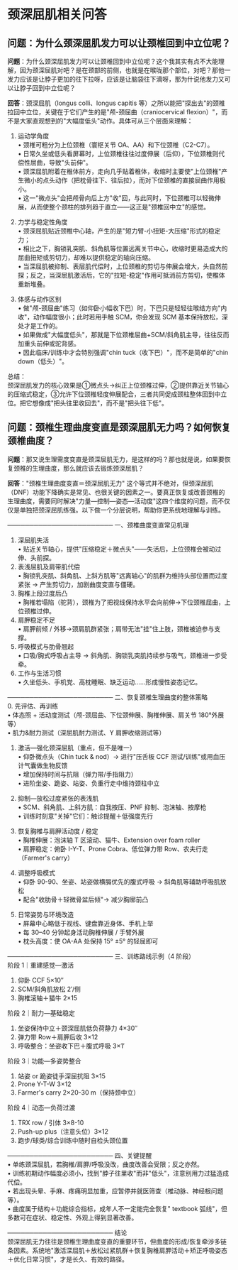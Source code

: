 # 颈深屈肌相关问答

## 问题：为什么颈深屈肌发力可以让颈椎回到中立位呢？

**问题**：为什么颈深屈肌发力可以让颈椎回到中立位呢？这个我其实有点不大能理解，因为颈深屈肌对吧？是在颈部的前侧，也就是在喉咙那个部位，对吧？那他一发力应该是让脖子更加的往下拉呀，应该是让脑袋往下滴呀，那为什说他发力又可以让脖子回到中立位呢？

**回答**：颈深屈肌（longus colli、longus capitis 等）之所以能把"探出去"的颈椎拉回中立位，关键在于它们产生的是"颅-颈屈曲（craniocervical flexion）"，而不是大家直观想到的"大幅度低头"动作。具体可从三个层面来理解：

1. 运动学角度  
   • 颈椎可粗分为上位颈椎（寰枢关节 OA、AA）和下位颈椎（C2-C7）。  
   • 日常久坐或低头看屏幕时，上位颈椎往往过度伸展（后仰），下位颈椎则代偿性屈曲，导致"头前伸"。  
   • 颈深屈肌附着在椎体前方，走向几乎贴着椎体，收缩时主要使"上位颈椎"产生微小的点头动作（把枕骨往下、往后拉），而对下位颈椎的直接屈曲作用极小。  
   • 这一"微点头"会把颅骨向后上方"收"回，与此同时，下位颈椎可以轻微伸展，从而使整个颈柱的排列趋于直立——这正是"颈椎回中立"的感觉。

2. 力学与稳定性角度  
   • 颈深屈肌贴近颈椎中心轴，产生的是"短力臂-小扭矩-大压缩"形式的稳定力；  
   • 相比之下，胸锁乳突肌、斜角肌等位置远离关节中心，收缩时更易造成大的屈曲扭矩或剪切力，却难以提供稳定的轴向压缩。  
   • 当深屈肌被抑制、表层肌代偿时，上位颈椎的剪切与伸展会增大，头自然前探；反之，当深屈肌激活后，它的"拉短-稳定"作用可抵消前方剪切，使椎体重新堆叠。

3. 体感与动作区别  
   • 做"颅-颈屈曲"练习（如仰卧小幅收下巴）时，下巴只是轻轻往喉结方向"内收"，动作幅度很小；此时若用手触 SCM，你会发现 SCM 基本保持放松，深处才是工作的。  
   • 如果做成"大幅度低头"，那就是下位颈椎屈曲+SCM/斜角肌主导，往往反而加重头前伸或驼背感。  
   • 因此临床/训练中才会特别强调"chin tuck（收下巴）"，而不是简单的"chin down（低头）"。

总结：  
颈深屈肌发力的核心效果是①微点头→纠正上位颈椎过伸，②提供靠近关节轴心的压缩式稳定，③允许下位颈椎轻度伸展配合，三者共同促成颈柱整体回到中立位。把它想像成"把头往里收回去"，而不是"把头往下低"。

## 问题：颈椎生理曲度变直是颈深屈肌无力吗？如何恢复颈椎曲度？

**问题**：那又说生理需度变直是颈深屈肌无力，是这样的吗？那也就是说，如果要恢复颈椎的生理曲度，那么就应该去锻炼颈深屈肌？

**回答**："颈椎生理曲度变直＝颈深屈肌无力"   这个等式并不绝对，但颈深屈肌（DNF）功能下降确实是常见、也很关键的因素之一。要真正恢复或改善颈椎的生理曲度，需要同时解决"力量—控制—姿态—活动度"这四个维度的问题，而不仅仅是单独把颈深屈肌练强。以下做一个分层说明，帮助你更系统地理解与训练。

────────────────────────
一、颈椎曲度变直常见机理  
1. 深屈肌失活  
   • 贴近关节轴心，提供"压缩稳定＋微点头"——失活后，上位颈椎会被动过伸、头前探。  
2. 表浅屈肌及肩带肌代偿  
   • 胸锁乳突肌、斜角肌、上斜方肌等"远离轴心"的肌群为维持头部位置而过度紧张 → 产生剪切力，加剧曲度变直与僵硬。  
3. 胸椎上段过度后凸  
   • 胸椎若塌陷（驼背），颈椎为了把视线保持水平会向前伸→下位颈椎屈曲，上位颈椎过伸。  
4. 肩胛稳定不足  
   • 肩胛前倾 / 外移→颈肩肌群紧张；肩带无法"挂"住上肢，颈椎被迫参与支撑。  
5. 呼吸模式与肋骨翘起  
   • 口吸/胸式呼吸占主导 → 斜角肌、胸锁乳突肌持续参与吸气，颈椎进一步受牵。  
6. 工作与生活习惯  
   • 久坐低头、手机党、高枕睡眠、缺乏运动……形成慢性姿态记忆。

────────────────────────
二、恢复颈椎生理曲度的整体策略  
0. 先评估、再训练  
   • 体态照 + 活动度测试（颅-颈屈曲、下位颈伸展、胸椎伸展、肩关节 180°外展等）  
   • 肌力&耐力测试（深屈肌耐力测试、Y 肩胛收缩测试等）

1. 激活—强化颈深屈肌（重点，但不是唯一）  
   • 仰卧微点头（Chin tuck & nod）→ 进行"压舌板 CCF 测试/训练"或用血压计气囊做生物反馈  
   • 增加保持时间与抗阻（弹力带/手指阻力）  
   • 进阶坐姿、跪姿、站姿、负重行走中维持颈柱中立

2. 抑制—放松过度紧张的表浅肌  
   • SCM、斜角肌、上斜方肌：自我按压、PNF 抑制、泡沫轴、按摩枪  
   • 训练时刻意"关掉"它们：触诊提醒＋低强度先行

3. 恢复胸椎与肩胛活动度 / 稳定  
   • 胸椎伸展：泡沫轴 T 区滚动、猫牛、Extension over foam roller  
   • 肩胛稳定：俯卧 I-Y-T、Prone Cobra、低位弹力带 Row、农夫行走（Farmer's carry）

4. 调整呼吸模式  
   • 仰卧 90-90、坐姿、站姿做横膈优先的腹式呼吸 → 斜角肌等辅助呼吸肌放松  
   • 配合"收肋骨＋轻微骨盆后倾"→ 减少胸廓前凸

5. 日常姿势与环境改造  
   • 屏幕中心略低于视线、键盘靠近身体、手机上举  
   • 每 30–40 分钟起身活动胸椎伸展 / 手臂外展  
   • 枕头高度：使 OA-AA 处保持 15° ±5° 的轻屈即可

────────────────────────
三、训练路线示例（4 阶段）  
阶段 1｜重建感觉—激活  
   1) 仰卧 CCF 5×10″  
   2) SCM/斜角肌放松 2′/侧  
   3) 胸椎滚轴＋猫牛 2×15  

阶段 2｜耐力—基础稳定  
   1) 坐姿保持中立＋颈深屈肌低负荷静力 4×30″  
   2) 弹力带 Row＋肩胛后收 3×12  
   3) 呼吸整合：坐姿收下巴＋腹式呼吸 3×1′  

阶段 3｜功能—多姿势整合  
   1) 站姿 or 跪姿徒手深屈抗阻 3×15  
   2) Prone Y-T-W 3×12  
   3) Farmer's carry 2×20-30 m（保持颈中立）  

阶段 4｜动态—负荷过渡  
   1) TRX row / 引体 3×8-10  
   2) Push-up plus（注意头位）3×12  
   3) 跑步/球类/综合训练中随时自检头颈位置  

────────────────────────
四、关键提醒  
• 单练颈深屈肌，若胸椎/肩胛/呼吸没改，曲度改善会受限；反之亦然。  
• 训练初期动作幅度必须小，找到"脖子往里收"而非"低头"，注意别用力过猛造成代偿。  
• 若出现头晕、手麻、疼痛明显加重，应暂停并就医筛查（椎动脉、神经根问题等）。  
• 曲度属于结构＋功能综合指标，成年人不一定能完全恢复" textbook 弧线"，但多数可在症状、稳定性、外观上得到显著改善。

────────────────────────
结论  
颈深屈肌无力往往是颈椎生理曲度变直的重要环节，但曲度的形成/恢复牵涉多链条因素。系统地"激活深屈肌＋放松过紧肌群＋恢复胸椎肩胛活动＋矫正呼吸姿态＋优化日常习惯"，才是长久、有效的路径。 